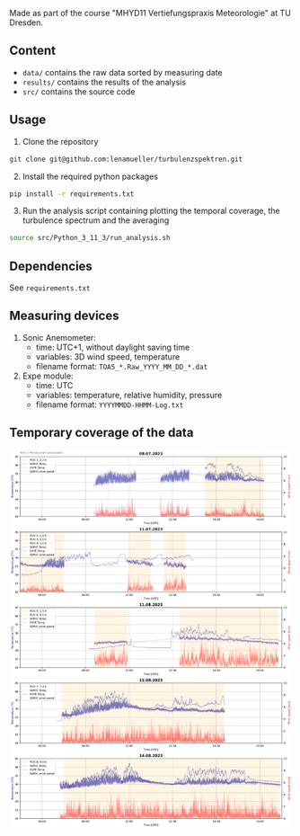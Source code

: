 Made as part of the course "MHYD11 Vertiefungspraxis Meteorologie" at TU Dresden.

## Content
- `data/` contains the raw data sorted by measuring date
- `results/` contains the results of the analysis
- `src/` contains the source code

## Usage
1. Clone the repository
```bash
git clone git@github.com:lenamueller/turbulenzspektren.git
```
2. Install the required python packages
```bash
pip install -r requirements.txt
```
3. Run the analysis script containing plotting the temporal coverage, the turbulence spectrum and the averaging
```bash
source src/Python_3_11_3/run_analysis.sh
```
## Dependencies
See `requirements.txt`

## Measuring devices
1. Sonic Anemometer:
    - time: UTC+1, without daylight saving time
    - variables: 3D wind speed, temperature
    - filename format: `TOA5_*.Raw_YYYY_MM_DD_*.dat`
2. Expe module:
    - time: UTC
    - variables: temperature, relative humidity, pressure
    - filename format: `YYYYMMDD-HHMM-Log.txt`

## Temporary coverage of the data
![temporal_coverage.png](results/temporal_coverage.png)